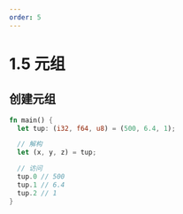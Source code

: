 ```yaml
---
order: 5
---
```


# 1.5 元组

## 创建元组
```rust
fn main() {
  let tup: (i32, f64, u8) = (500, 6.4, 1);

  // 解构
  let (x, y, z) = tup;

  // 访问
  tup.0 // 500
  tup.1 // 6.4
  tup.2 // 1
}
```